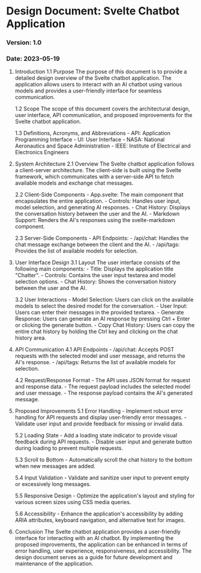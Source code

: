 # Design Document: Svelte Chatbot Application

### Version: 1.0
### Date: 2023-05-19

1. Introduction
   1.1 Purpose
       The purpose of this document is to provide a detailed design overview of the Svelte chatbot application. The application allows users to interact with an AI chatbot using various models and provides a user-friendly interface for seamless communication.

   1.2 Scope
       The scope of this document covers the architectural design, user interface, API communication, and proposed improvements for the Svelte chatbot application.

   1.3 Definitions, Acronyms, and Abbreviations
       - API: Application Programming Interface
       - UI: User Interface
       - NASA: National Aeronautics and Space Administration
       - IEEE: Institute of Electrical and Electronics Engineers

2. System Architecture
   2.1 Overview
       The Svelte chatbot application follows a client-server architecture. The client-side is built using the Svelte framework, which communicates with a server-side API to fetch available models and exchange chat messages.

   2.2 Client-Side Components
       - App.svelte: The main component that encapsulates the entire application.
       - Controls: Handles user input, model selection, and generating AI responses.
       - Chat History: Displays the conversation history between the user and the AI.
       - Markdown Support: Renders the AI's responses using the svelte-markdown component.

   2.3 Server-Side Components
       - API Endpoints:
         - /api/chat: Handles the chat message exchange between the client and the AI.
         - /api/tags: Provides the list of available models for selection.

3. User Interface Design
   3.1 Layout
       The user interface consists of the following main components:
       - Title: Displays the application title "Chatter".
       - Controls: Contains the user input textarea and model selection options.
       - Chat History: Shows the conversation history between the user and the AI.

   3.2 User Interactions
       - Model Selection: Users can click on the available models to select the desired model for the conversation.
       - User Input: Users can enter their messages in the provided textarea.
       - Generate Response: Users can generate an AI response by pressing Ctrl + Enter or clicking the generate button.
       - Copy Chat History: Users can copy the entire chat history by holding the Ctrl key and clicking on the chat history area.

4. API Communication
   4.1 API Endpoints
       - /api/chat: Accepts POST requests with the selected model and user message, and returns the AI's response.
       - /api/tags: Returns the list of available models for selection.

   4.2 Request/Response Format
       - The API uses JSON format for request and response data.
       - The request payload includes the selected model and user message.
       - The response payload contains the AI's generated message.

5. Proposed Improvements
   5.1 Error Handling
       - Implement robust error handling for API requests and display user-friendly error messages.
       - Validate user input and provide feedback for missing or invalid data.

   5.2 Loading State
       - Add a loading state indicator to provide visual feedback during API requests.
       - Disable user input and generate button during loading to prevent multiple requests.

   5.3 Scroll to Bottom
       - Automatically scroll the chat history to the bottom when new messages are added.

   5.4 Input Validation
       - Validate and sanitize user input to prevent empty or excessively long messages.

   5.5 Responsive Design
       - Optimize the application's layout and styling for various screen sizes using CSS media queries.

   5.6 Accessibility
       - Enhance the application's accessibility by adding ARIA attributes, keyboard navigation, and alternative text for images.

6. Conclusion
   The Svelte chatbot application provides a user-friendly interface for interacting with an AI chatbot. By implementing the proposed improvements, the application can be enhanced in terms of error handling, user experience, responsiveness, and accessibility. The design document serves as a guide for future development and maintenance of the application.